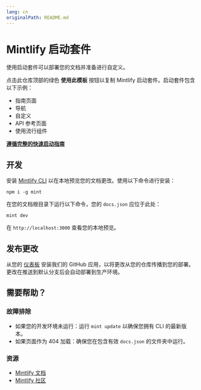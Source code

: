 ```yaml
---
lang: cn
originalPath: README.md
---
```

# Mintlify 启动套件

使用启动套件可以部署您的文档并准备进行自定义。

点击此仓库顶部的绿色 **使用此模板** 按钮以复制 Mintlify 启动套件。启动套件包含以下示例：

- 指南页面
- 导航
- 自定义
- API 参考页面
- 使用流行组件

**[遵循完整的快速启动指南](https://starter.mintlify.com/quickstart)**

## 开发

安装 [Mintlify CLI](https://www.npmjs.com/package/mint) 以在本地预览您的文档更改。使用以下命令进行安装：

```
npm i -g mint
```

在您的文档根目录下运行以下命令，您的 `docs.json` 应位于此处：

```
mint dev
```

在 `http://localhost:3000` 查看您的本地预览。

## 发布更改

从您的 [仪表板](https://dashboard.mintlify.com/settings/organization/github-app) 安装我们的 GitHub 应用，以将更改从您的仓库传播到您的部署。更改在推送到默认分支后会自动部署到生产环境。

## 需要帮助？

### 故障排除

- 如果您的开发环境未运行：运行 `mint update` 以确保您拥有 CLI 的最新版本。
- 如果页面作为 404 加载：确保您在包含有效 `docs.json` 的文件夹中运行。

### 资源

- [Mintlify 文档](https://mintlify.com/docs)
- [Mintlify 社区](https://mintlify.com/community)
